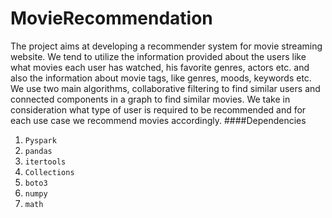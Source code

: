 # MovieRecommendation
The project aims at developing a recommender system for movie streaming website. We tend to utilize the information provided about the users like what movies each user has watched, his favorite genres, actors etc. and also the information about movie tags, like genres, moods, keywords etc. We use two main algorithms, collaborative filtering to find similar users and connected components in a graph to find similar movies. We take in consideration what type of user is required to be recommended and for each use case we recommend movies accordingly.
####Dependencies
1. `Pyspark`
2. `pandas`
3. `itertools`
4. `Collections`
5. `boto3`
6. `numpy`
7. `math`

